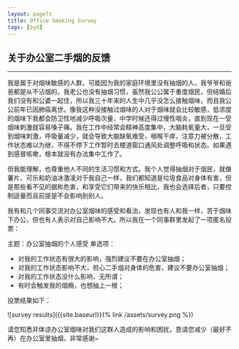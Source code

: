 ```yaml
---
layout: pagelt
title: Office Smoking Survey
tags: [byd]
---
```

## 关于办公室二手烟的反馈
---

我是属于对烟味敏感的人群，可能因为我的家庭环境里没有抽烟的人，我爷爷和爸爸都是从不沾烟的。我老公也没有抽烟习惯，虽然我公公属于重度烟民，但结婚后我们没有和公婆一起住，所以我三十年来的人生中几乎没怎么接触烟味，而且我公公前年已因肺癌离世。像我这种没接触过烟味的人对于烟味就会比较敏感，低浓度的烟味下我都会防卫性地减少呼吸次量，中学时候还得过慢性咽炎，直到现在一受烟味刺激就容易嗓子痛。我在工作中经常会精神高度集中，大脑耗氧量大，一旦受到烟味刺激，呼吸量减少，就会导致大脑缺氧难受，咽喉干痒，注意力被分散，工作状态难以为继，不得不停下工作暂时去楼道窗口通风处调整呼吸和状态。如果遇到感冒咳嗽，根本就没有办法集中工作了。

但我能理解，也尊重他人不同的生活习惯和方式。我个人觉得抽烟对于烟民，就像薯片、可乐和奶油冰激凌对于我自己一样，我们都知道是垃圾食品对身体有害，但是那些看不见的据称危害，和享受它们带来的快乐相比，我也会选择后者，只要控制适量而且前提是不会影响到别人。

我有和几个同事交流对办公室烟味的感受和看法，发现也有人和我一样，苦于烟味下办公，但也有人表示对自己影响不大。所以我在一个同事群里发起了一项匿名投票：

主题：办公室抽烟的个人感受
单选项：
- 对我的工作状态有很大的影响，强烈建议不要在办公室抽烟；
- 对我的工作状态影响不大，担心二手烟对身体的危害，建议不要办公室抽烟；
- 对我的工作状态没什么影响，无所谓；
- 有时会触发我的烟瘾，也想抽上一根；

投票结果如下：

![survey results]({{site.baseurl}}{% link /assets/survey.png %})

请您知悉并体谅办公室烟味对我们这群人造成的影响和困扰，恳请您减少（最好不再）在办公室里抽烟，非常感谢~